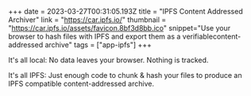 +++
date = 2023-03-27T00:31:05.193Z
title = "IPFS Content Addressed Archiver"
link = "https://car.ipfs.io/"
thumbnail = "https://car.ipfs.io/assets/favicon.8bf3d8bb.ico"
snippet="Use your browser to hash files with IPFS and export them as a verifiablecontent-addressed archive"
tags = ["app-ipfs"]
+++

It's all local: No data leaves your browser. Nothing is tracked.

It's all IPFS: Just enough code to chunk & hash your files to produce an IPFS compatible content-addressed archive.
